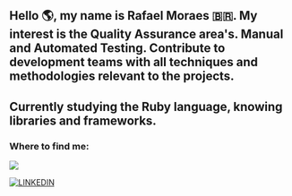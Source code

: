 ## Hello :earth_americas:, my name is Rafael Moraes :brazil:. My interest is the Quality Assurance area's. Manual and Automated Testing. Contribute to development teams with all techniques and methodologies relevant to the projects.

## Currently studying the Ruby language, knowing libraries and frameworks.

### Where to find me:  <br>

<a href="mailto:<rafamoraesp@gmail.com>" alt="gmail" target="_blank">
<img src="https://img.shields.io/badge/-Gmail-FF0000?style=flat-square&labelColor=FF0000&logo=gmail&logoColor=white&link=mailto:<rafamoraesp@gmail.com>" /></a> 

[![LINKEDIN](https://img.shields.io/badge/LinkedIn-0077B5?style=for-the-badge&logo=linkedin&logoColor=white)](https://linkedin.com/in/rafamoraesp)

